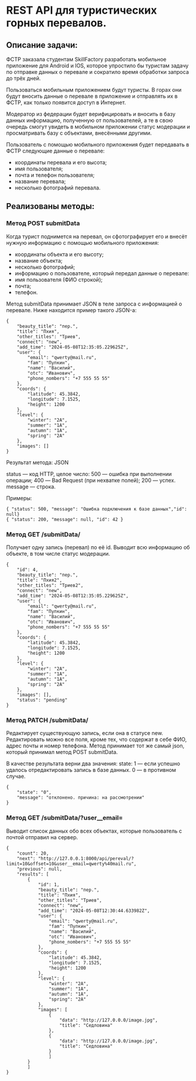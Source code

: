 # REST API для туристических горных перевалов.

## Описание задачи:

ФСТР заказала студентам SkillFactory разработать мобильное приложение для Android и IOS, которое упростило бы туристам задачу по отправке данных о перевале и сократило время обработки запроса до трёх дней.

Пользоваться мобильным приложением будут туристы. В горах они будут вносить данные о перевале в приложение и отправлять их в ФСТР, как только появится доступ в Интернет.

Модератор из федерации будет верифицировать и вносить в базу данных информацию, полученную от пользователей, а те в свою очередь смогут увидеть в мобильном приложении статус модерации и просматривать базу с объектами, внесёнными другими.

Пользователь с помощью мобильного приложения будет передавать в ФСТР следующие данные о перевале:

- координаты перевала и его высота;
- имя пользователя;
- почта и телефон пользователя;
- название перевала;
- несколько фотографий перевала.

## Реализованы методы:

### Метод POST submitData
Когда турист поднимется на перевал, он сфотографирует его и внесёт нужную информацию с помощью мобильного приложения:

- координаты объекта и его высоту;
- название объекта;
- несколько фотографий;
- информацию о пользователе, который передал данные о перевале:
- имя пользователя (ФИО строкой);
- почта;
- телефон.

Метод submitData принимает JSON в теле запроса с информацией о перевале. Ниже находится пример такого JSON-а:

```
{
	"beauty_title": "пер.",
	"title": "Пхия",
	"other_titles": "Триев",
	"connect": "new",
	"add_time": "2024-05-08T12:35:05.229625Z",
	"user": {
		"email": "qwerty@mail.ru",
		"fam": "Пупкин",
		"name": "Василий",
		"otc": "Иванович",
		"phone_nombers": "+7 555 55 55"
	},
	"coords": {
		"latitude": 45.3842,
		"longitude": 7.1525,
		"height": 1200
	},
	"level": {
		"winter": "2A",
		"summer": "1А",
		"autumn": "1А",
		"spring": "2A"
	},
	"images": []
}
```
Результат метода: JSON

status — код HTTP, целое число:
500 — ошибка при выполнении операции;
400 — Bad Request (при нехватке полей);
200 — успех.
message — строка.

Примеры:

```
{ "status": 500, "message": "Ошибка подключения к базе данных","id": null}
{ "status": 200, "message": null, "id": 42 }
```

### Метод GET /submitData/<id> 
Получает одну запись (перевал) по её id.
Выводит всю информацию об объекте, в том числе статус модерации.

```
{
	"id": 4,
	"beauty_title": "пер.",
	"title": "Пхия2",
	"other_titles": "Триев2",
	"connect": "new",
	"add_time": "2024-05-08T12:35:05.229625Z",
	"user": {
		"email": "qwerty@mail.ru",
		"fam": "Пупкин",
		"name": "Василий",
		"otc": "Иванович",
		"phone_nombers": "+7 555 55 55"
	},
	"coords": {
		"latitude": 45.3842,
		"longitude": 7.1525,
		"height": 1200
	},
	"level": {
		"winter": "2A",
		"summer": "1А",
		"autumn": "1А",
		"spring": "2A"
	},
	"images": [],
	"status": "pending"
}
```

### Метод PATCH /submitData/<id>
Редактирует существующую запись, если она в статусе new.
Редактировать можно все поля, кроме тех, что содержат в себе ФИО, адрес почты и номер телефона. Метод принимает тот же самый json, который принимал метод POST submitData.

В качестве результата верни два значения:
state:
1 — если успешно удалось отредактировать запись в базе данных.
0 — в противном случае.

```
{
	"state": "0",
	"message": "отклонено. причина: на рассмотрении"
}
```

### Метод GET /submitData/?user__email=<email> 
Выводит список данных обо всех объектах, которые пользователь с почтой <email> отправил на сервер.
```
{
	"count": 20,
	"next": "http://127.0.0.1:8000/api/pereval/?limit=10&offset=10&user__email=qwerty%40mail.ru",
	"previous": null,
	"results": [
		{
			"id": 1,
			"beauty_title": "пер.",
			"title": "Пхия",
			"other_titles": "Триев",
			"connect": "new",
			"add_time": "2024-05-08T12:30:44.633982Z",
			"user": {
				"email": "qwerty@mail.ru",
				"fam": "Пупкин",
				"name": "Василий",
				"otc": "Иванович",
				"phone_nombers": "+7 555 55 55"
			},
			"coords": {
				"latitude": 45.3842,
				"longitude": 7.1525,
				"height": 1200
			},
			"level": {
				"winter": "2A",
				"summer": "1А",
				"autumn": "1А",
				"spring": "2A"
			},
			"images": [
				{
					"data": "http://127.0.0.0/image.jpg",
					"title": "Седловина"
				},
				{
					"data": "http://127.0.0.0/image.jpg",
					"title": "Седловина"
				}
				]
		}
		]
}
```

